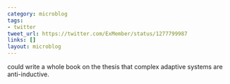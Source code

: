 ```yaml
---
category: microblog
tags:
- twitter
tweet_url: https://twitter.com/ExMember/status/1277799987
links: []
layout: microblog
---
```

could write a whole book on the thesis that complex adaptive systems are anti-inductive.
